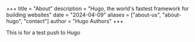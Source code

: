 +++
title = "About"
description = "Hugo, the world's fastest framework for building websites"
date = "2024-04-09"
aliases = ["about-us", "about-hugo", "contact"]
author = "Hugo Authors"
+++

This is for a test push to Hugo